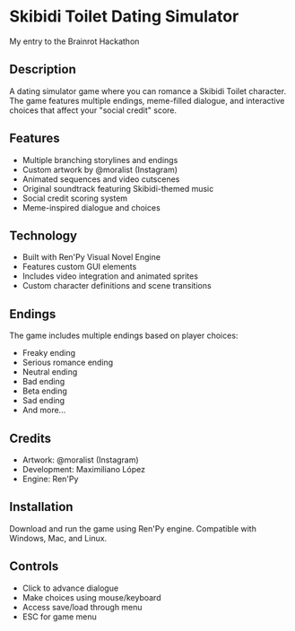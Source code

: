 # Skibidi Toilet Dating Simulator
My entry to the Brainrot Hackathon

## Description
A dating simulator game where you can romance a Skibidi Toilet character. The game features multiple endings, meme-filled dialogue, and interactive choices that affect your "social credit" score.

## Features
- Multiple branching storylines and endings
- Custom artwork by @moralist (Instagram)
- Animated sequences and video cutscenes
- Original soundtrack featuring Skibidi-themed music
- Social credit scoring system
- Meme-inspired dialogue and choices

## Technology
- Built with Ren'Py Visual Novel Engine
- Features custom GUI elements
- Includes video integration and animated sprites
- Custom character definitions and scene transitions

## Endings
The game includes multiple endings based on player choices:
- Freaky ending
- Serious romance ending
- Neutral ending
- Bad ending
- Beta ending
- Sad ending
- And more...

## Credits
- Artwork: @moralist (Instagram)
- Development: Maximiliano López
- Engine: Ren'Py

## Installation
Download and run the game using Ren'Py engine. Compatible with Windows, Mac, and Linux.

## Controls
- Click to advance dialogue
- Make choices using mouse/keyboard
- Access save/load through menu
- ESC for game menu
